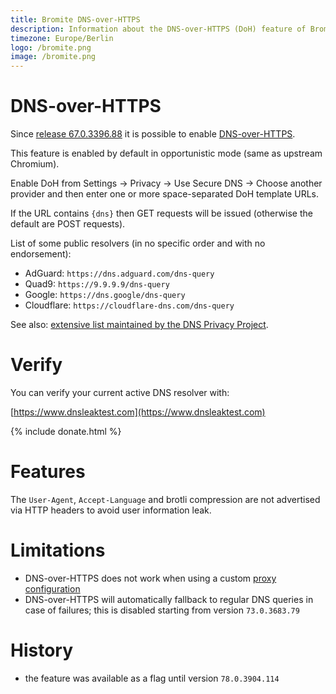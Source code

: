 ```yaml
---
title: Bromite DNS-over-HTTPS
description: Information about the DNS-over-HTTPS (DoH) feature of Bromite
timezone: Europe/Berlin
logo: /bromite.png
image: /bromite.png
---
```

# DNS-over-HTTPS

Since [release 67.0.3396.88](https://github.com/bromite/bromite/releases/tag/67.0.3396.88) it is possible to enable [DNS-over-HTTPS](https://en.wikipedia.org/wiki/DNS_over_HTTPS).

This feature is enabled by default in opportunistic mode (same as upstream Chromium).

Enable DoH from Settings -> Privacy -> Use Secure DNS -> Choose another provider and then enter one or more space-separated DoH template URLs.

If the URL contains `{dns}` then GET requests will be issued (otherwise the default are POST requests).

List of some public resolvers (in no specific order and with no endorsement):

* AdGuard: `https://dns.adguard.com/dns-query`
* Quad9: `https://9.9.9.9/dns-query`
* Google: `https://dns.google/dns-query`
* Cloudflare: `https://cloudflare-dns.com/dns-query`

See also: [extensive list maintained by the DNS Privacy Project](https://dnsprivacy.org/wiki/display/DP/DNS+Privacy+Public+Resolvers).

# Verify

You can verify your current active DNS resolver with:

[https://www.dnsleaktest.com](https://www.dnsleaktest.com)

{% include donate.html %}

# Features

The `User-Agent`, `Accept-Language` and brotli compression are not advertised via HTTP headers to avoid user information leak.

# Limitations

* DNS-over-HTTPS does not work when using a custom [proxy configuration](./ProxyConfiguration)
* DNS-over-HTTPS will automatically fallback to regular DNS queries in case of failures; this is disabled starting from version `73.0.3683.79`

# History
* the feature was available as a flag until version `78.0.3904.114`
